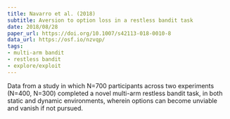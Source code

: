 ```yaml
---
title: Navarro et al. (2018)
subtitle: Aversion to option loss in a restless bandit task
date: 2018/08/28
paper_url: https://doi.org/10.1007/s42113-018-0010-8
data_url: https://osf.io/nzvqp/
tags:
- multi-arm bandit
- restless bandit
- explore/exploit
---
```


Data from a study in which N=700 participants across two experiments (N=400, N=300) completed a novel multi-arm restless bandit task, in both static and dynamic environments, wherein options can become unviable and vanish if not pursued.

